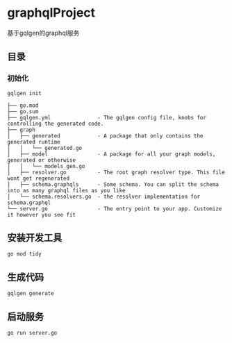 # graphqlProject
基于gqlgen的graphql服务
## 目录
###  初始化
```shell
gqlgen init
```
```
├── go.mod
├── go.sum
├── gqlgen.yml               - The gqlgen config file, knobs for controlling the generated code.
├── graph
│   ├── generated            - A package that only contains the generated runtime
│   │   └── generated.go
│   ├── model                - A package for all your graph models, generated or otherwise
│   │   └── models_gen.go
│   ├── resolver.go          - The root graph resolver type. This file wont get regenerated
│   ├── schema.graphqls      - Some schema. You can split the schema into as many graphql files as you like
│   └── schema.resolvers.go  - the resolver implementation for schema.graphql
└── server.go                - The entry point to your app. Customize it however you see fit
```
## 安装开发工具
```shell
go mod tidy
```

## 生成代码
```shell
gqlgen generate
```

## 启动服务
```shell
go run server.go
```